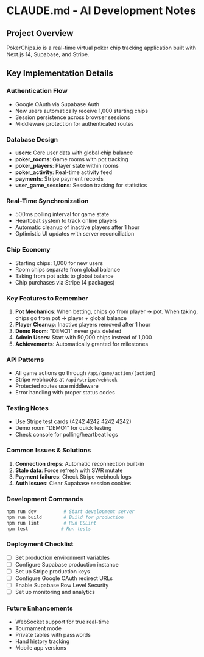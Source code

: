 # CLAUDE.md - AI Development Notes

## Project Overview

PokerChips.io is a real-time virtual poker chip tracking application built with Next.js 14, Supabase, and Stripe.

## Key Implementation Details

### Authentication Flow
- Google OAuth via Supabase Auth
- New users automatically receive 1,000 starting chips
- Session persistence across browser sessions
- Middleware protection for authenticated routes

### Database Design
- **users**: Core user data with global chip balance
- **poker_rooms**: Game rooms with pot tracking
- **poker_players**: Player state within rooms
- **poker_activity**: Real-time activity feed
- **payments**: Stripe payment records
- **user_game_sessions**: Session tracking for statistics

### Real-Time Synchronization
- 500ms polling interval for game state
- Heartbeat system to track online players
- Automatic cleanup of inactive players after 1 hour
- Optimistic UI updates with server reconciliation

### Chip Economy
- Starting chips: 1,000 for new users
- Room chips separate from global balance
- Taking from pot adds to global balance
- Chip purchases via Stripe (4 packages)

### Key Features to Remember
1. **Pot Mechanics**: When betting, chips go from player → pot. When taking, chips go from pot → player + global balance
2. **Player Cleanup**: Inactive players removed after 1 hour
3. **Demo Room**: "DEMO1" never gets deleted
4. **Admin Users**: Start with 50,000 chips instead of 1,000
5. **Achievements**: Automatically granted for milestones

### API Patterns
- All game actions go through `/api/game/action/[action]`
- Stripe webhooks at `/api/stripe/webhook`
- Protected routes use middleware
- Error handling with proper status codes

### Testing Notes
- Use Stripe test cards (4242 4242 4242 4242)
- Demo room "DEMO1" for quick testing
- Check console for polling/heartbeat logs

### Common Issues & Solutions
1. **Connection drops**: Automatic reconnection built-in
2. **Stale data**: Force refresh with SWR mutate
3. **Payment failures**: Check Stripe webhook logs
4. **Auth issues**: Clear Supabase session cookies

### Development Commands
```bash
npm run dev          # Start development server
npm run build        # Build for production
npm run lint         # Run ESLint
npm test            # Run tests
```

### Deployment Checklist
- [ ] Set production environment variables
- [ ] Configure Supabase production instance
- [ ] Set up Stripe production keys
- [ ] Configure Google OAuth redirect URLs
- [ ] Enable Supabase Row Level Security
- [ ] Set up monitoring and analytics

### Future Enhancements
- WebSocket support for true real-time
- Tournament mode
- Private tables with passwords
- Hand history tracking
- Mobile app versions